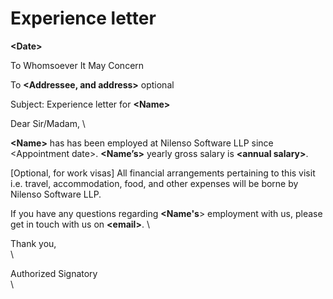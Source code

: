 # Experience letter

**\<Date>**

To Whomsoever It May Concern

To **\<Addressee, and address>** optional

Subject: Experience letter for **\<Name>**

Dear Sir/Madam, \


**\<Name>** has has been employed at Nilenso Software LLP since \<Appointment date>. **\<Name’s>** yearly gross salary is **\<annual salary>**.

\[Optional, for work visas] All financial arrangements pertaining to this visit i.e. travel, accommodation, food, and other expenses will be borne by Nilenso Software LLP.

If you have any questions regarding **\<Name's**> employment with us, please get in touch with us on **\<email>**.  \


Thank you,\
\


Authorized Signatory\
\
